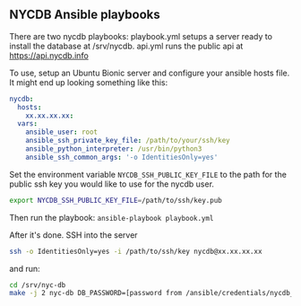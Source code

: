 ## NYCDB Ansible playbooks

There are two nycdb playbooks: playbook.yml setups a server ready to install the database at /srv/nycdb. api.yml runs the public api at https://api.nycdb.info

To use, setup an Ubuntu Bionic server and configure your ansible hosts file. It might end up looking something like this:

``` yaml
nycdb:
  hosts:
    xx.xx.xx.xx:
  vars:
    ansible_user: root
    ansible_ssh_private_key_file: /path/to/your/ssh/key
    ansible_python_interpreter: /usr/bin/python3
    ansible_ssh_common_args: '-o IdentitiesOnly=yes'
```

Set the environment variable `NYCDB_SSH_PUBLIC_KEY_FILE` to the path for the public ssh key you would like to use  for the nycdb user.

``` sh
export NYCDB_SSH_PUBLIC_KEY_FILE=/path/to/ssh/key.pub
```

Then run the playbook: ``` ansible-playbook playbook.yml ```


After it's done. SSH into the server

``` sh
ssh -o IdentitiesOnly=yes -i /path/to/ssh/key nycdb@xx.xx.xx.xx
```

and run:

``` sh
cd /srv/nyc-db
make -j 2 nyc-db DB_PASSWORD=[password from /ansible/credentials/nycdb_psql_pass]

```
